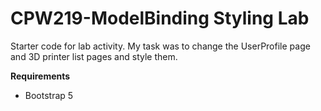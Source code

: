 # CPW219-ModelBinding Styling Lab

Starter code for lab activity. My task was to change the UserProfile page and 3D printer list pages and style them.

**Requirements**
- Bootstrap 5
